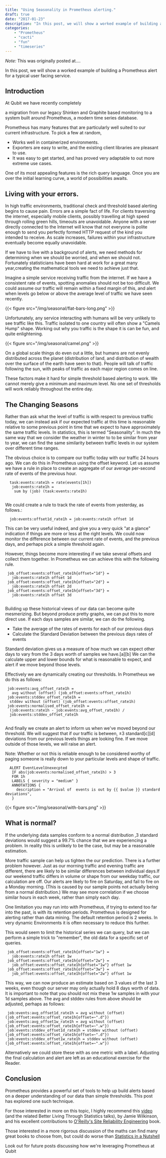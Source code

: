 ```yaml
---
title: "Using Seasonality in Prometheus alerting."
draft: true
date: "2017-01-23"
description: "In this post, we will show a worked example of building a Prometheus alert for a typical user facing service"
categories:
    - "Prometheus"
    - "cacti"
    - "fun"
    - "timeseries"
---
```


*Note:* This was originally posted at....

In this post, we will show a worked example of building a Prometheus alert for a
typical user facing service.

## Introduction

At Qubit we have recently completely

a migration from our legacy Shinken and Graphite based monitoring to a system
built around Prometheus, a modern time series database.

Prometheus has many features that are particularly well suited to our current
infrastructure. To pick a few at random,

* Works well in containerized environments.
* Exporters are easy to write, and the existing client libraries are pleasant to use.
* It was easy to get started, and has proved very adaptable to out more extreme use cases.

One of its most appealing features is the rich query language. Once you are
over the initial learning curve, a world of possibilities awaits.

## Living with your errors.

In high traffic environments, traditional check and threshold based alerting
begins to cause pain. Errors are a simple fact of life. For clients traversing
the internet, especially mobile clients, possibly travelling at high speed
through rolling green hills, timeouts are unavoidable. Anyone with a server
directly connected to the Internet will know that not everyone is polite enough
to send you perfectly formed HTTP request of the kind you intended to receive.
As scale increases, failures within your infrastructure eventually become
equally unavoidable.

If we have to live with a background of alerts, we need methods for determining
when we should be worried, and when we should not. Fortunately statisticians
have been hard at work for a great many year,creating the mathematical tools we
need to achieve just that.

Imagine a simple service receiving traffic from the internet. If we have a
consistent rate of events, spotting anomalies should not be too difficult.  We
could assume our traffic will remain within a fixed margin of this, and alert
when levels go below or above the average level of traffic we have seen
recently.

{{< figure src="/img/seasonal/flat-bars-long.png" >}}

Unfortunately, any service interacting with humans will be very unlikely to see
traffic like this. Traffic isolated to one country will often show a "Camels
Hump" shape. Working out why you traffic is the shape it is can be fun, and
quite enlightening.

{{< figure src="/img/seasonal/camel.png" >}}

On a global scale things do even out a little, but humans  are not evenly
distributed across the planet (distribution of land, and distribution of wealth
over the surface of the earth have seen to that). People will talk of traffic
following the sun, with peaks of traffic as each major region comes on line.

These factors make it hard for simple threshold based alerting to work. We
cannot merely give a minimum and maximum level. No one set of thresholds will
work reliably throughout the entire day.

## The Changing Seasons

Rather than ask what the level of traffic is with respect to previous traffic
today, we can instead ask if our expected traffic at this time is reasonable
relative to some previous point in time that we expect to have approximately the
same traffic levels. In statistics, this is termed "Seasonality". In much the
same way that we consider the weather in winter to to be similar from year to
year, we can find the same similarity between traffic levels in our system over
different time ranges.

The obvious choice is to compare our traffic today with our traffic 24 hours
ago. We can do this in Prometheus using the offset keyword. Let us assume we
have a rule in place to create an aggregate of our average per-second rate of
events of the previous hour. 
  
```
  task:events:rate1h = rate(events[1h])
   job:events:rate1h =
    sum by (job) (task:events:rate1h)
	
```
We could create a rule to track the rate of events from yesterday, as follows.:

```
  job:events:offset1d_rate1h = job:events:rate1h offset 1d

```
This can be very useful indeed, and give you a very quick "at a glance"
indication if things are more or less at the right levels. We could now monitor
the difference between our current rate of events, and the previous days, and 
perhaps pick a simple threshold again.

However, things become more interesting if we take several offsets and collect
them together. In Prometheus we can achieve this with the following rule.

```
 job_offset:events:offset_rate1h{offset="1d"} =
   job:events:rate1h offset 1d
 job_offset:events:offset_rate1h{offset="2d"} =
   job:events:rate1h offset 2d
 job_offset:events:offset_rate1h{offset="3d"} =
   job:events:rate1h offset 3d
	
```
Building up these historical views of our data can become quite mesmerizing. But
beyond produce pretty graphs, we can put this to more direct use. If each days
samples are similar, we can do the following.

* Take the average of the rates of events for each of our previous days
* Calculate the Standard Deviation between the previous days rates of events

Standard deviation gives us a measure of how much we can expect other days to
vary from the 3 days worth of samples we have.[a][b] We can the calculate upper
and lower bounds  for what is reasonable to expect, and alert if we move beyond
those levels. 

Effectively we are dynamically creating our thresholds. In Prometheus we do this as follows:

```
 job:events:avg_offset_rate1h =
   avg without (offset) (job_offset:events:offset_rate1h)
 job:events:stddev_offset_rate1h =
  stddev without (offset) (job_offset:events:offset_rate1h)
 job:events:normalised_offset_rate1h =
  (job:events:rate1h - job:events:avg_offset_rate1h) / 
  job:events:stddev_offset_rate1h 
	
```
And finally we create an alert to inform us when we've moved beyond our
threshold. We will suggest that if our traffic is between, ±3 standard[c][d]
deviations from our previous levels things are looking fine. If we move
outside of those levels, we will raise an alert.

Note: Whether or not this is reliable enough to be considered worthy of paging
someone is really down to your particular levels and shape of traffic.

```
  ALERT EventLevelUnexecpted 
   IF abs(job:events:normalised_offset_rate1h) > 3
   FOR 1h
   LABELS { severity = "medium" }
   ANNOTATIONS {
     description = "Arrival of  events is out by {{ $value }} standard deviations",
   } 
```

{{< figure src="/img/seasonal/with-bars.png" >}}

## What is normal?

If the underlying data samples conform to a normal distribution ,3 standard
deviations would suggest a 99.7% chance that we are experiencing a problem. In
reality this is unlikely to be the case, but may be a reasonable estimation.

More traffic sample can help us tighten the our prediction. There is a further
problem however. Just as our morning traffic and evening traffic are different,
there are likely to be similar differences between individual days.If our
weekend traffic differs in volume or shape from our weekday traffic, our
calculation are off. Our alerts are likely to fire on Saturday, and fail to fire
on a Monday morning. (This is caused by our sample points not actually being
from a normal distribution.)   We may see more correlation if we choose similar
hours in each week, rather than simply each day.

One limitation you may run into with Prometheus, if trying to extend too far
into the past, is with its retention periods. Prometheus is designed for
alerting rather than data mining. The default retention period is 2 weeks. In
very dynamic Environments it is often necessary to reduce this further.

This would seem to limit the historical series we can query, but we can perform
a simple trick to "remember", the old data for a specific set of queries.

```
 job_offset:events:offset_rate1h{offset="1w"} =
   job:events:rate1h offset 1w
 job_offset:events:offset_rate1h{offset="2w"} =
   job_offset:events:offset_rate1h{offset="1w"} offset 1w
 job_offset:events:offset_rate1h{offset="3w"} =
   job_offset:events:offset_rate1h{offset="2w"} offset 1w
```

This way, we can now produce an estimate based on 3 values of the last 3 weeks,
even though our server may only actually hold 8 days worth of data.  It is
important to note that you should not mix these 1w samples in with your 1d
samples above. The avg and stddev rules from above should be adjusted, perhaps
as follows:

```
 job:events:avg_offset1d_rate1h = avg without (offset) (job_offset:events:offset_rate1h{offset=~".d"})
 job:events:avg_offset1w_rate1h = avg without (offset) (job_offset:events:offset_rate1h{offset=~".w"})
 job:events:stddev_offset1d_rate1h = stddev without (offset) (job_offset:events:offset_rate1h{offset=~".d"})
 job:events:stddev_offset1w_rate1h = stddev without (offset) (job_offset:events:offset_rate1h{offset=~".w"})
```

Alternatively we could store these with as one metric with a label. Adjusting
the final calculation and alert are left as an educational exercise for the
Reader.

## Conclusion

Prometheus provides a powerful set of tools to help up build alerts based on a
deeper understanding of our data than simple thresholds. This post has explored
one such technique.

For those interested in more on this topic, I highly recommend this
[video](https://www.youtube.com/watch?v=gNmWzkGViAY)
(and the related Better Living Through Statistics talks), by Jamie Wilkinson,
and his excellent contributions to [O'Reilly's Site Reliability Engineering](http://shop.oreilly.com/product/0636920041528.do) book.

Those interested in a more rigorous discussion of the maths can find many great
books to choose from, but could do worse than
[Statistics in a Nutshell](https://www.amazon.co.uk/Statistics-Nutshell-Desktop-Reference-OReilly/dp/0596510497)

Look out for future posts discussing how we're leveraging Prometheus at Qubit

